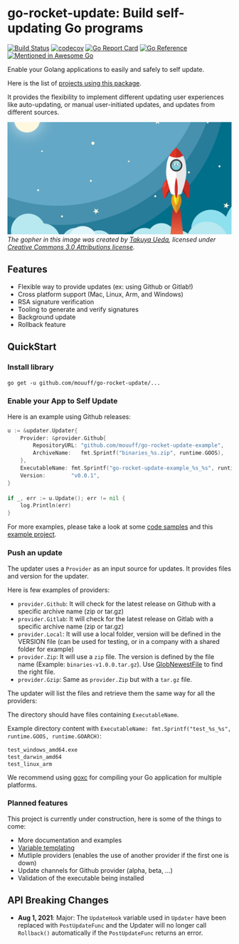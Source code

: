 # go-rocket-update: Build self-updating Go programs

[![Build Status](https://github.com/mouuff/go-rocket-update/workflows/Go/badge.svg?branch=master)](https://github.com/mouuff/go-rocket-update/actions)
[![codecov](https://codecov.io/gh/mouuff/go-rocket-update/branch/master/graph/badge.svg)](https://codecov.io/gh/mouuff/go-rocket-update)
[![Go Report Card](https://goreportcard.com/badge/github.com/mouuff/go-rocket-update)](https://goreportcard.com/report/github.com/mouuff/go-rocket-update)
[![Go Reference](https://pkg.go.dev/badge/github.com/mouuff/go-rocket-update.svg)](https://pkg.go.dev/github.com/mouuff/go-rocket-update)
[![Mentioned in Awesome Go](https://awesome.re/mentioned-badge.svg)](https://github.com/avelino/awesome-go)

Enable your Golang applications to easily and safely to self update.

Here is the list of [projects using this package](https://github.com/mouuff/go-rocket-update/network/dependents?package_id=UGFja2FnZS0yMjc3OTEzNjc1).

It provides the flexibility to implement different updating user experiences like auto-updating, or manual user-initiated updates, and updates from different sources.

![Go rocket image](docs/social.png)
_The gopher in this image was created by [Takuya Ueda][tu], licensed under [Creative Commons 3.0 Attributions license][cc3-by]._

## Features

- Flexible way to provide updates (ex: using Github or Gitlab!)
- Cross platform support (Mac, Linux, Arm, and Windows)
- RSA signature verification
- Tooling to generate and verify signatures
- Background update
- Rollback feature

## QuickStart

### Install library

`go get -u github.com/mouuff/go-rocket-update/...`

### Enable your App to Self Update

Here is an example using Github releases:

``` go
u := &updater.Updater{
	Provider: &provider.Github{
		RepositoryURL: "github.com/mouuff/go-rocket-update-example",
		ArchiveName:   fmt.Sprintf("binaries_%s.zip", runtime.GOOS),
	},
	ExecutableName: fmt.Sprintf("go-rocket-update-example_%s_%s", runtime.GOOS, runtime.GOARCH),
	Version:        "v0.0.1",
}

if _, err := u.Update(); err != nil {
	log.Println(err)
}
```

For more examples, please take a look at some [code samples](./examples) and this [example project](https://github.com/mouuff/go-rocket-update-example).

### Push an update

The updater uses a `Provider` as an input source for updates. It provides files and version for the updater.

Here is few examples of providers:

- `provider.Github`: It will check for the latest release on Github with a specific archive name (zip or tar.gz)
- `provider.Gitlab`: It will check for the latest release on Gitlab with a specific archive name (zip or tar.gz)
- `provider.Local`: It will use a local folder, version will be defined in the VERSION file (can be used for testing, or in a company with a shared folder for example)
- `provider.Zip`: It will use a `zip` file. The version is defined by the file name (Example: `binaries-v1.0.0.tar.gz`). Use [GlobNewestFile](https://github.com/mouuff/go-rocket-update/blob/0cad960c4449b42726537e2c559786b3d6174868/pkg/provider/common.go#L24) to find the right file.
- `provider.Gzip`: Same as `provider.Zip` but with a `tar.gz` file.

The updater will list the files and retrieve them the same way for all the providers:

The directory should have files containing `ExecutableName`.

Example directory content with `ExecutableName: fmt.Sprintf("test_%s_%s", runtime.GOOS, runtime.GOARCH)`:

    test_windows_amd64.exe
    test_darwin_amd64
    test_linux_arm

We recommend using [goxc](https://github.com/laher/goxc) for compiling your Go application for multiple platforms.

### Planned features

This project is currently under construction, here is some of the things to come:

- More documentation and examples
- [Variable templating](https://github.com/mouuff/go-rocket-update/issues/14)
- Mutliple providers (enables the use of another provider if the first one is down)
- Update channels for Github provider (alpha, beta, ...)
- Validation of the executable being installed

## API Breaking Changes

- **Aug 1, 2021**: Major: The `UpdateHook` variable used in `Updater` have been replaced with `PostUpdateFunc` and the Updater will no longer call `Rollback()` automatically if the `PostUpdateFunc` returns an error.

[tu]: https://twitter.com/tenntenn
[cc3-by]: https://creativecommons.org/licenses/by/3.0/
